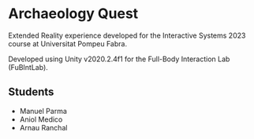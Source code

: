 # Archaeology Quest

Extended Reality experience developed for the Interactive Systems 2023 course at Universitat Pompeu Fabra.

Developed using Unity v2020.2.4f1 for the Full-Body Interaction Lab (FuBIntLab).

## Students

* Manuel Parma
* Aniol Medico
* Arnau Ranchal
